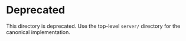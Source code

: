 # Deprecated

This directory is deprecated. Use the top-level `server/` directory for the canonical implementation.
